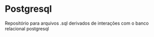 # Postgresql
Repositório para arquivos .sql derivados de interações com o banco relacional postgresql
